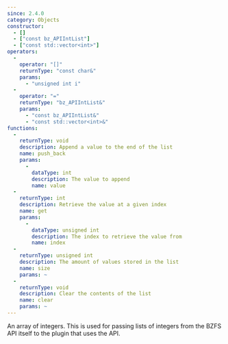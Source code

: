 ```yaml
---
since: 2.4.0
category: Objects
constructor:
  - []
  - ["const bz_APIIntList"]
  - ["const std::vector<int>"]
operators:
  -
    operator: "[]"
    returnType: "const char&"
    params:
      - "unsigned int i"
  -
    operator: "="
    returnType: "bz_APIIntList&"
    params:
      - "const bz_APIIntList&"
      - "const std::vector<int>&"
functions:
  -
    returnType: void
    description: Append a value to the end of the list
    name: push_back
    params:
      -
        dataType: int
        description: The value to append
        name: value
  -
    returnType: int
    description: Retrieve the value at a given index
    name: get
    params:
      -
        dataType: unsigned int
        description: The index to retrieve the value from
        name: index
  -
    returnType: unsigned int
    description: The amount of values stored in the list
    name: size
    params: ~
  -
    returnType: void
    description: Clear the contents of the list
    name: clear
    params: ~
---
```


An array of integers. This is used for passing lists of integers from the BZFS API itself to the plugin that uses the API.
